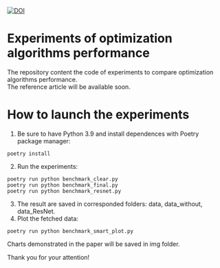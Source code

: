 [![DOI](https://zenodo.org/badge/656170700.svg)](https://doi.org/10.5281/zenodo.14279352)
# Experiments of optimization algorithms performance
The repository content the code of experiments to compare optimization algorithms performance.<br />
The reference article will be available soon. 
# How to launch the experiments
1. Be sure to have Python 3.9 and install dependences with Poetry package manager:
```
poetry install
```

2. Run the experiments:
```
poetry run python benchmark_clear.py
poetry run python benchmark_final.py
poetry run python benchmark_resnet.py
```
3. The result are saved in corresponded folders: data, data_without, data_ResNet.
4. Plot the fetched data:
```
poetry run python benchmark_smart_plot.py
```
Charts demonstrated in the paper will be saved in img folder.

Thank you for your attention!
